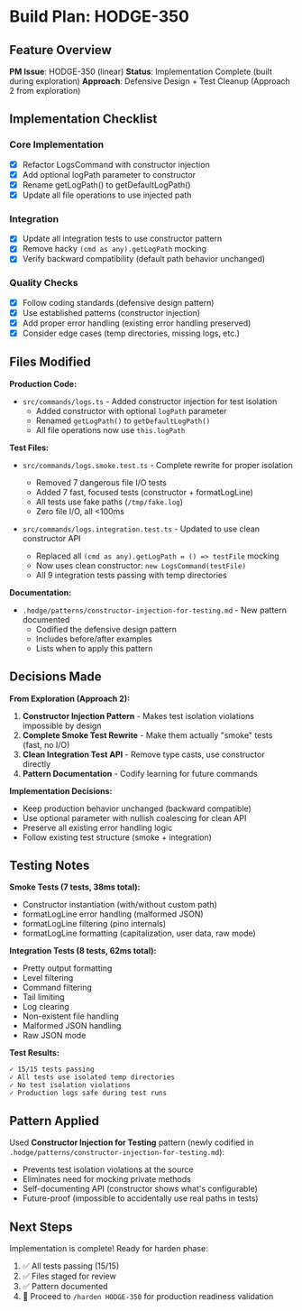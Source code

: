 # Build Plan: HODGE-350

## Feature Overview
**PM Issue**: HODGE-350 (linear)
**Status**: Implementation Complete (built during exploration)
**Approach**: Defensive Design + Test Cleanup (Approach 2 from exploration)

## Implementation Checklist

### Core Implementation
- [x] Refactor LogsCommand with constructor injection
- [x] Add optional logPath parameter to constructor
- [x] Rename getLogPath() to getDefaultLogPath()
- [x] Update all file operations to use injected path

### Integration
- [x] Update all integration tests to use constructor pattern
- [x] Remove hacky `(cmd as any).getLogPath` mocking
- [x] Verify backward compatibility (default path behavior unchanged)

### Quality Checks
- [x] Follow coding standards (defensive design pattern)
- [x] Use established patterns (constructor injection)
- [x] Add proper error handling (existing error handling preserved)
- [x] Consider edge cases (temp directories, missing logs, etc.)

## Files Modified

**Production Code:**
- `src/commands/logs.ts` - Added constructor injection for test isolation
  - Added constructor with optional `logPath` parameter
  - Renamed `getLogPath()` to `getDefaultLogPath()`
  - All file operations now use `this.logPath`

**Test Files:**
- `src/commands/logs.smoke.test.ts` - Complete rewrite for proper isolation
  - Removed 7 dangerous file I/O tests
  - Added 7 fast, focused tests (constructor + formatLogLine)
  - All tests use fake paths (`/tmp/fake.log`)
  - Zero file I/O, all <100ms

- `src/commands/logs.integration.test.ts` - Updated to use clean constructor API
  - Replaced all `(cmd as any).getLogPath = () => testFile` mocking
  - Now uses clean constructor: `new LogsCommand(testFile)`
  - All 9 integration tests passing with temp directories

**Documentation:**
- `.hodge/patterns/constructor-injection-for-testing.md` - New pattern documented
  - Codified the defensive design pattern
  - Includes before/after examples
  - Lists when to apply this pattern

## Decisions Made

**From Exploration (Approach 2):**
1. **Constructor Injection Pattern** - Makes test isolation violations impossible by design
2. **Complete Smoke Test Rewrite** - Make them actually "smoke" tests (fast, no I/O)
3. **Clean Integration Test API** - Remove type casts, use constructor directly
4. **Pattern Documentation** - Codify learning for future commands

**Implementation Decisions:**
- Keep production behavior unchanged (backward compatible)
- Use optional parameter with nullish coalescing for clean API
- Preserve all existing error handling logic
- Follow existing test structure (smoke + integration)

## Testing Notes

**Smoke Tests (7 tests, 38ms total):**
- Constructor instantiation (with/without custom path)
- formatLogLine error handling (malformed JSON)
- formatLogLine filtering (pino internals)
- formatLogLine formatting (capitalization, user data, raw mode)

**Integration Tests (8 tests, 62ms total):**
- Pretty output formatting
- Level filtering
- Command filtering
- Tail limiting
- Log clearing
- Non-existent file handling
- Malformed JSON handling
- Raw JSON mode

**Test Results:**
```
✓ 15/15 tests passing
✓ All tests use isolated temp directories
✓ No test isolation violations
✓ Production logs safe during test runs
```

## Pattern Applied

Used **Constructor Injection for Testing** pattern (newly codified in `.hodge/patterns/constructor-injection-for-testing.md`):
- Prevents test isolation violations at the source
- Eliminates need for mocking private methods
- Self-documenting API (constructor shows what's configurable)
- Future-proof (impossible to accidentally use real paths in tests)

## Next Steps

Implementation is complete! Ready for harden phase:

1. ✅ All tests passing (15/15)
2. ✅ Files staged for review
3. ✅ Pattern documented
4. 🔄 Proceed to `/harden HODGE-350` for production readiness validation
